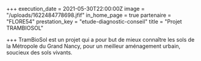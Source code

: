 +++
execution_date = 2021-05-30T22:00:00Z
image = "/uploads/1622484778698.jfif"
in_home_page = true
partenaire = "FLORE54"
prestation_key = "etude-diagnostic-conseil"
title = "Projet TRAMBIOSOL"

+++
TramBioSol est un projet qui a pour but de mieux connaître les sols de la Métropole du Grand Nancy, pour un meilleur aménagement urbain, soucieux des sols vivants.
